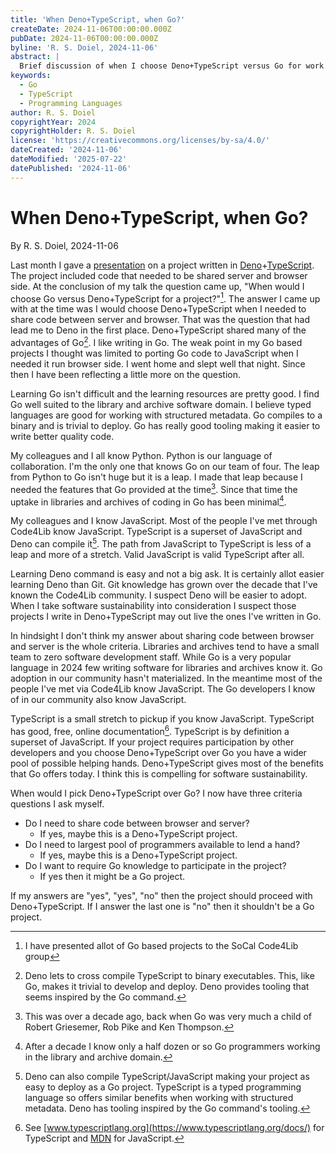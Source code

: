 ```yaml
---
title: 'When Deno+TypeScript, when Go?'
createDate: 2024-11-06T00:00:00.000Z
pubDate: 2024-11-06T00:00:00.000Z
byline: 'R. S. Doiel, 2024-11-06'
abstract: |
  Brief discussion of when I choose Deno+TypeScript versus Go for work projects.
keywords:
  - Go
  - TypeScript
  - Programming Languages
author: R. S. Doiel
copyrightYear: 2024
copyrightHolder: R. S. Doiel
license: 'https://creativecommons.org/licenses/by-sa/4.0/'
dateCreated: '2024-11-06'
dateModified: '2025-07-22'
datePublished: '2024-11-06'
---
```


# When Deno+TypeScript, when Go?

By R. S. Doiel, 2024-11-06

Last month I gave a [presentation](https://caltechlibrary.github.io/cold/presentations/presentation1.html) on a project written in [Deno](https://deno.com)+[TypeScript](https://typescriptlang.org). The project included code that needed to be shared server and browser side.  At the conclusion of my talk the question came up, "When would I choose Go versus Deno+TypeScript for a project?"[^1]. The answer I came up with at the time was I would choose Deno+TypeScript when I needed to share code between server and browser. That was the question that had lead me to Deno in the first place. Deno+TypeScript shared many of the advantages of Go[^2]. I like writing in Go. The weak point in my Go based projects I thought was limited to porting Go code to JavaScript when I needed it run browser side. I went home and slept well that night. Since then I have been reflecting a little more on the question. 

[^1]: I have presented allot of Go based projects to the SoCal Code4Lib group

[^2]: Deno lets to cross compile TypeScript to binary executables. This, like Go, makes it trivial to develop and deploy. Deno provides tooling that seems inspired by the Go command.

Learning Go isn't difficult and the learning resources are pretty good. I find Go well suited to the library and archive software domain. I believe typed languages are good for working with structured metadata. Go compiles to a binary and is trivial to deploy. Go has really good tooling making it easier to write better quality code.

My colleagues and I all know Python. Python is our language of collaboration. I'm the only one that knows Go on our team of four. The leap from Python to Go isn't huge but it is a leap. I made that leap because I needed the features that Go provided at the time[^3]. Since that time the uptake in libraries and archives of coding in Go has been minimal[^4].

[^3]: This was over a decade ago, back when Go was very much a child of Robert Griesemer, Rob Pike and Ken Thompson.

[^4]: After a decade I know only a half dozen or so Go programmers working in the library and archive domain.

My colleagues and I know JavaScript. Most of the people I've met through Code4Lib know JavaScript. TypeScript is a superset of JavaScript and Deno can compile it[^5]. The path from JavaScript to TypeScript is less of a leap and more of a stretch. Valid JavaScript is valid TypeScript after all.

[^5]: Deno can also compile TypeScript/JavaScript making your project as easy to deploy as a Go project. TypeScript is a typed programming language so offers similar benefits when working with structured metadata. Deno has tooling inspired by the Go command's tooling.

Learning Deno command is easy and not a big ask. It is certainly allot easier learning Deno than Git. Git knowledge has grown over the decade that I've known the Code4Lib community. I suspect Deno will be easier to adopt. When I take software sustainability into consideration I suspect those projects I write in Deno+TypeScript may out live the ones I've written in Go.

In hindsight I don't think my answer about sharing code between browser and server is the whole criteria. Libraries and archives tend to have a small team to zero software development staff. While Go is a very popular language in 2024 few writing software for libraries and archives know it. Go adoption in our community hasn't materialized.  In the meantime most of the people I've met via Code4Lib know JavaScript. The Go developers I know of in our community also know JavaScript.

TypeScript is a small stretch to pickup if you know JavaScript. TypeScript has good, free, online documentation[^6]. TypeScript is by definition a superset of JavaScript. If your project requires participation by other developers and you choose Deno+TypeScript over Go you have a wider pool of possible helping hands. Deno+TypeScript gives most of the benefits that Go offers today. I think this is compelling for software sustainability. 

[^6]: See [www.typescriptlang.org](https://www.typescriptlang.org/docs/) for TypeScript and [MDN](https://developer.mozilla.org/en-US/docs/Web/JavaScript) for JavaScript.

When would I pick Deno+TypeScript over Go? I now have three criteria questions I ask myself.

- Do I need to share code between browser and server?
  - If yes, maybe this is a Deno+TypeScript project.
- Do I need to largest pool of programmers available to lend a hand?
  - If yes, maybe this is a Deno+TypeScript project.
- Do I want to require Go knowledge to participate in the project?
  - If yes then it might be a Go project.

If my answers are "yes", "yes", "no" then the project should proceed with Deno+TypeScript. If I answer the last one is "no" then it shouldn't be a Go project.